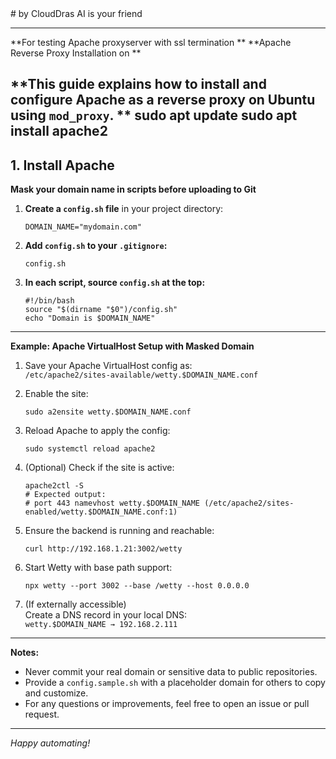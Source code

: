 </small>
# by CloudDras AI is your friend

---
**For testing Apache proxyserver with ssl termination **
**Apache Reverse Proxy Installation on  **

**This guide explains how to install and configure Apache as a reverse proxy on Ubuntu using `mod_proxy`. **
sudo apt update
sudo apt install apache2
---

## 1. Install Apache




**Mask your domain name in scripts before uploading to Git**

1. **Create a `config.sh` file** in your project directory:
    ```
    DOMAIN_NAME="mydomain.com"
    ```

2. **Add `config.sh` to your `.gitignore`:**
    ```
    config.sh
    ```

3. **In each script, source `config.sh` at the top:**
    ```
    #!/bin/bash
    source "$(dirname "$0")/config.sh"
    echo "Domain is $DOMAIN_NAME"
    ```

---

**Example: Apache VirtualHost Setup with Masked Domain**

1. Save your Apache VirtualHost config as:  
   `/etc/apache2/sites-available/wetty.$DOMAIN_NAME.conf`

2. Enable the site:
    ```
    sudo a2ensite wetty.$DOMAIN_NAME.conf
    ```

3. Reload Apache to apply the config:
    ```
    sudo systemctl reload apache2
    ```

4. (Optional) Check if the site is active:
    ```
    apache2ctl -S
    # Expected output:
    # port 443 namevhost wetty.$DOMAIN_NAME (/etc/apache2/sites-enabled/wetty.$DOMAIN_NAME.conf:1)
    ```

5. Ensure the backend is running and reachable:
    ```
    curl http://192.168.1.21:3002/wetty
    ```

6. Start Wetty with base path support:
    ```
    npx wetty --port 3002 --base /wetty --host 0.0.0.0
    ```

7. (If externally accessible)  
   Create a DNS record in your local DNS:  
   `wetty.$DOMAIN_NAME → 192.168.2.111`

---

**Notes:**
- Never commit your real domain or sensitive data to public repositories.
- Provide a `config.sample.sh` with a placeholder domain for others to copy and customize.
- For any questions or improvements, feel free to open an issue or pull request.

---

*Happy automating!*
</small>
